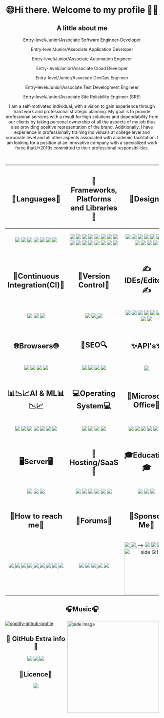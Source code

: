<h1 align="center">
  😄Hi there. Welcome to my profile 🤗👋
</h1>

<h2 align="center">A little about me</h2>
<p align="center">Entry-level/Junior/Associate Software Engineer-Developer</p>
<p align="center">Entry-level/Junior/Associate Application Developer</p>
<p align="center">Entry-level/Junior/Associate Automation Engineer</p>
<p align="center">Entry-level/Junior/Associate Cloud Developer</p>
<p align="center">Entry-level/Junior/Associate DevOps Engineer</p>
<p align="center">Entry-level/Junior/Associate Test Development Engineer</p>
<p align="center">Entry-level/Junior/Associate Site Reliability Engineer (SRE)</p>

<p align="center">
  I am a self-motivated individual, with a vision to gain experience through hard work and professional
  strategic planning. My goal is to provide professional services with a result for high solutions and dependability
  from our clients by taking personal ownership of all the aspects of my job thus also providing positive representation
  of the brand. Additionally, I have experience in professionally training individuals at college level and corporate
  level and all other aspects associated with academic facilitation. I am looking for a position at an innovative
  company with a specialized work force thatU+2019s committed to their professional responsibilities.
</p>
<br>
<table>
  <thead>
    <tr>
      <th>
        <h2 align="center">🧠Languages🧠</h2>
      </th>
      <th>
        <h2 align="center">🥋Frameworks, Platforms and Libraries🥋</h2>
      </th>
      <th>
        <h2 align="center">🎨Design🎨</h2>
      </th>
    </tr>
  </thead>
  <tbody>
    <tr>
      <td>
        <p align="center">
          <img src="https://img.shields.io/badge/c%23-%23239120.svg?style=for-the-badge&logo=c-sharp&logoColor=white">
          <img src="https://img.shields.io/badge/css3-%231572B6.svg?style=for-the-badge&logo=css3&logoColor=white">
          <img src="https://img.shields.io/badge/dart-%230175C2.svg?style=for-the-badge&logo=dart&logoColor=white">
          <img src="https://img.shields.io/badge/html5-%23E34F26.svg?style=for-the-badge&logo=html5&logoColor=white">
          <img src="https://img.shields.io/badge/javascript-%23323330.svg?style=for-the-badge&logo=javascript&logoColor=%23F7DF1E">
          <img src="https://img.shields.io/badge/markdown-%23000000.svg?style=for-the-badge&logo=markdown&logoColor=white">
          <img src="https://img.shields.io/badge/python-3670A0?style=for-the-badge&logo=python&logoColor=ffdd54">
        </p>
      </td>
      <td>
        <p align="center">
          <img src="https://img.shields.io/badge/.NET-5C2D91?style=for-the-badge&logo=.net&logoColor=white">
          <img src="https://img.shields.io/badge/Anaconda-%2344A833.svg?style=for-the-badge&logo=anaconda&logoColor=white">
          <img src="https://img.shields.io/badge/bootstrap-%23563D7C.svg?style=for-the-badge&logo=bootstrap&logoColor=white">
          <img src="https://img.shields.io/badge/chart.js-F5788D.svg?style=for-the-badge&logo=chart.js&logoColor=white">
          <img src="https://img.shields.io/badge/django-%23092E20.svg?style=for-the-badge&logo=django&logoColor=white">
          <img src="https://img.shields.io/badge/DJANGO-REST-ff1709?style=for-the-badge&logo=django&logoColor=white&color=ff1709&labelColor=gray">
          <img src="https://img.shields.io/badge/flask-%23000.svg?style=for-the-badge&logo=flask&logoColor=white">
          <img src="https://img.shields.io/badge/Flutter-%2302569B.svg?style=for-the-badge&logo=Flutter&logoColor=white">
          <img src="https://img.shields.io/badge/jquery-%230769AD.svg?style=for-the-badge&logo=jquery&logoColor=white">
          <img src="https://img.shields.io/badge/less-2B4C80?style=for-the-badge&logo=less&logoColor=white">
          <img src="https://img.shields.io/badge/node.js-6DA55F?style=for-the-badge&logo=node.js&logoColor=white">
          <img src="https://img.shields.io/badge/react-%2320232a.svg?style=for-the-badge&logo=react&logoColor=%2361DAFB">
          <img src="https://img.shields.io/badge/SASS-hotpink.svg?style=for-the-badge&logo=SASS&logoColor=white">
          <img src="https://img.shields.io/badge/svelte-%23f1413d.svg?style=for-the-badge&logo=svelte&logoColor=white">
          <img src="https://img.shields.io/badge/tailwindcss-%2338B2AC.svg?style=for-the-badge&logo=tailwind-css&logoColor=white">
          <img src="https://img.shields.io/badge/webpack-%238DD6F9.svg?style=for-the-badge&logo=webpack&logoColor=black">
        </p>
      </td>
      <td>
        <p align="center">
          <img src="https://img.shields.io/badge/Adobe%20Acrobat%20Reader-EC1C24.svg?style=for-the-badge&logo=Adobe%20Acrobat%20Reader&logoColor=white">
          <img src="https://img.shields.io/badge/Adobe%20Dreamweaver-FF61F6.svg?style=for-the-badge&logo=Adobe%20Dreamweaver&logoColor=white">
          <img src="https://img.shields.io/badge/Adobe%20Fonts-000B1D.svg?style=for-the-badge&logo=Adobe%20Fonts&logoColor=white">
          <img src="https://img.shields.io/badge/adobeillustrator-%23FF9A00.svg?style=for-the-badge&logo=adobeillustrator&logoColor=white">
          <img src="https://img.shields.io/badge/adobephotoshop-%2331A8FF.svg?style=for-the-badge&logo=adobephotoshop&logoColor=white">
          <img src="https://img.shields.io/badge/Canva-%2300C4CC.svg?style=for-the-badge&logo=Canva&logoColor=white">
          <img src="https://img.shields.io/badge/figma-%23F24E1E.svg?style=for-the-badge&logo=figma&logoColor=white">
          <img src="https://img.shields.io/badge/Gimp-657D8B?style=for-the-badge&logo=gimp&logoColor=FFFFFF">
          <img src="https://img.shields.io/badge/Inkscape-e0e0e0?style=for-the-badge&logo=inkscape&logoColor=080A13">
          <img src="https://img.shields.io/badge/invision-FF3366?style=for-the-badge&logo=invision&logoColor=white">
          <img src="https://img.shields.io/badge/Sketch-FFB387?style=for-the-badge&logo=sketch&logoColor=blac">
        </p>
      </td>
    </tr>
    <tr>
      <td>
        <h2 align="center">🔂Continuous Integration(CI)🔂</h2>
      </td>
      <td>
        <h2 align="center">🧙Version Control🧙</h2>
      </td>
      <td>
        <h2 align="center">✍IDEs/Editors✍</h2>
      </td>
    </tr>
    <tr>
      <td>
        <p align="center">
          <img src="https://img.shields.io/badge/GitLabCI-%23181717.svg?style=for-the-badge&logo=gitlab&logoColor=white">
          <img src="https://img.shields.io/badge/githubactions-%232671E5.svg?style=for-the-badge&logo=githubactions&logoColor=white">
          <img src="https://img.shields.io/badge/travisci-%232B2F33.svg?style=for-the-badge&logo=travis&logoColor=white">
        </p>
      </td>
      <td>
        <p align="center">
          <img src="https://img.shields.io/badge/git-%23F05033.svg?style=for-the-badge&logo=git&logoColor=white">
          <a href="https://github.com/ImaniAN" target="_blank" rel="noopener noreferrer">
            <img src="https://img.shields.io/badge/github-%23121011.svg?style=for-the-badge&logo=github&logoColor=white">
          </a>
          <img src="https://img.shields.io/badge/gitlab-%23181717.svg?style=for-the-badge&logo=gitlab&logoColor=white">
        </p>
      </td>
      <td>
        <p align="center">
          <img src="https://img.shields.io/badge/Android%20Studio-3DDC84.svg?style=for-the-badge&logo=android-studio&logoColor=white">
          <img src="https://img.shields.io/badge/Atom-%2366595C.svg?style=for-the-badge&logo=atom&logoColor=white">
          <img src="https://img.shields.io/badge/CodePen-white?style=for-the-badge&logo=codepen&logoColor=black">
          <img src="https://img.shields.io/badge/jupyter-%23FA0F00.svg?style=for-the-badge&logo=jupyter&logoColor=white">
          <img src="https://img.shields.io/badge/pycharm-143?style=for-the-badge&logo=pycharm&logoColor=black&color=black&labelColor=green">
          <img src="https://img.shields.io/badge/sublime_text-%23575757.svg?style=for-the-badge&logo=sublime-text&logoColor=important">
          <img src="https://img.shields.io/badge/Visual%20Studio%20Code-0078d7.svg?style=for-the-badge&logo=visual-studio-code&logoColor=white">
          <img src="https://img.shields.io/badge/Visual%20Studio-5C2D91.svg?style=for-the-badge&logo=visual-studio&logoColor=white">
          <img src="https://img.shields.io/badge/WordPress-%23117AC9.svg?style=for-the-badge&logo=WordPress&logoColor=white">
        </p>
      </td>
    </tr>
    <tr>
      <td>
        <h2 align="center">🌐Browsers🌐</h2>
      </td>
      <td>
        <h2 align="center">🔎SEO🔍</h2>
      </td>
      <td>
        <h2 align="center">✨API's✨</h2>
      </td>
    </tr>
    <tr>
      <td>
        <p align="center">
          <img src="https://img.shields.io/badge/Firefox-FF7139?style=for-the-badge&logo=Firefox-Browser&logoColor=white">
          <img src="https://img.shields.io/badge/Google%20Chrome-4285F4?style=for-the-badge&logo=GoogleChrome&logoColor=white">
          <img src="https://img.shields.io/badge/Tor-7D4698?style=for-the-badge&logo=Tor-Browser&logoColor=white">
          <img src="https://img.shields.io/badge/Brave-FB542B?style=for-the-badge&logo=Brave&logoColor=white">
        </p>
      </td>
      <td>
        <p align="center">
          <img src="https://img.shields.io/badge/Yahoo!-6001D2?style=for-the-badge&logo=Yahoo!&logoColor=white">
          <img src="https://img.shields.io/badge/google-4285F4?style=for-the-badge&logo=google&logoColor=white">
          <img src="https://img.shields.io/badge/DuckDuckGo-DE5833?style=for-the-badge&logo=DuckDuckGo&logoColor=white">
          <img src="https://img.shields.io/badge/Microsoft%20Bing-258FFA?style=for-the-badge&logo=Microsoft%20Bing&logoColor=white">
          </p< /td>
      <td>
        <p align="center">
          <img src="https://img.shields.io/badge/Postman-FF6C37?style=for-the-badge&logo=postman&logoColor=white">
        </p>
      </td>
    </tr>
    <tr>
      <td>
        <h2 align="center">📊📉📈AI & ML📊📉📈</h2>
      </td>
      <td>
        <h2 align="center">💻Operating System💻</h2>
      </td>
      <td>
        <h2 align="center">🏢Microsoft Office🏢</h2>
      </td>
    </tr>
    <tr>
      <td>
        <p align="center">
          <img src="https://img.shields.io/badge/Keras-%23D00000.svg?style=for-the-badge&logo=Keras&logoColor=white">
          <img src="https://img.shields.io/badge/numpy-%23013243.svg?style=for-the-badge&logo=numpy&logoColor=white">
          <img src="https://img.shields.io/badge/pandas-%23150458.svg?style=for-the-badge&logo=pandas&logoColor=white">
          <img src="https://img.shields.io/badge/PyTorch-%23EE4C2C.svg?style=for-the-badge&logo=PyTorch&logoColor=white">
          <img src="https://img.shields.io/badge/scikit--learn-%23F7931E.svg?style=for-the-badge&logo=scikit-learn&logoColor=white">
          <img src="https://img.shields.io/badge/SciPy-%230C55A5.svg?style=for-the-badge&logo=scipy&logoColor=%white">
          <img src="https://img.shields.io/badge/TensorFlow-%23FF6F00.svg?style=for-the-badge&logo=TensorFlow&logoColor=white">
        </p>
      </td>
      <td>
        <p align="center">
          <img src="https://img.shields.io/badge/Android-3DDC84?style=for-the-badge&logo=android&logoColor=white">
          <img src="https://img.shields.io/badge/chrome%20os-3d89fc?style=for-the-badge&logo=google%20chrome&logoColor=white">
          <img src="https://img.shields.io/badge/Ubuntu-E95420?style=for-the-badge&logo=ubuntu&logoColor=white">
          <img src="https://img.shields.io/badge/Windows-0078D6?style=for-the-badge&logo=windows&logoColor=white">
        </p>
      </td>
      <td>
        <p align="center">
          <img src="https://img.shields.io/badge/Microsoft-0078D4?style=for-the-badge&logo=microsoft&logoColor=white">
          <img src="https://img.shields.io/badge/Microsoft_Access-A4373A?style=for-the-badge&logo=microsoft-access&logoColor=white">
          <img src="https://img.shields.io/badge/Microsoft_Excel-217346?style=for-the-badge&logo=microsoft-excel&logoColor=white">
          <img src="https://img.shields.io/badge/Microsoft_Office-D83B01?style=for-the-badge&logo=microsoft-office&logoColor=white">
          <img src="https://img.shields.io/badge/Microsoft_PowerPoint-B7472A?style=for-the-badge&logo=microsoft-powerpoint&logoColor=white">
          <img src="https://img.shields.io/badge/Microsoft_Word-2B579A?style=for-the-badge&logo=microsoft-word&logoColor=white">
        </p>
      </td>
    </tr>
    <tr>
      <td>
        <h2 align="center">🖥️Server🖥️</h2>
      </td>
      <td>
        <h2 align="center">🌌Hosting/SaaS🌌</h2>
      </td>
      <td>
        <h2 align="center">🎓Education🎓</h2>
      </td>
    </tr>
    <tr>
      <td>
        <p align="center">
          <img src="https://img.shields.io/badge/apache-%23D42029.svg?style=for-the-badge&logo=apache&logoColor=white">
          <img src="https://img.shields.io/badge/jenkins-%232C5263.svg?style=for-the-badge&logo=jenkins&logoColor=white">
          <img src="https://img.shields.io/badge/nginx-%23009639.svg?style=for-the-badge&logo=nginx&logoColor=white">
        </p>
      </td>
      <td>
        <p align="center">
          <img src="https://img.shields.io/badge/azure-%230072C6.svg?style=for-the-badge&logo=azure-devops&logoColor=white">
          <img src="https://img.shields.io/badge/firebase-%23039BE5.svg?style=for-the-badge&logo=firebase">
          <img src="https://img.shields.io/badge/GoogleCloud-%234285F4.svg?style=for-the-badge&logo=google-cloud&logoColor=white">
          <img src="https://img.shields.io/badge/heroku-%23430098.svg?style=for-the-badge&logo=heroku&logoColor=white">
          <img src="https://img.shields.io/badge/netlify-%23000000.svg?style=for-the-badge&logo=netlify&logoColor=#00C7B7">
          <img src="https://img.shields.io/badge/vercel-%23000000.svg?style=for-the-badge&logo=vercel&logoColor=white">
        </p>
      </td>
      <td>
        <p align="center">
          <img src="https://img.shields.io/badge/Microsoft_Learn-258ffa?style=for-the-badge&logo=microsoft&logoColor=white">
          <img src="https://img.shields.io/badge/MDN_Web_Docs-black?style=for-the-badge&logo=mdnwebdocs&logoColor=white">
          <img src="https://img.shields.io/badge/GeeksforGeeks-gray?style=for-the-badge&logo=geeksforgeeks&logoColor=35914c">
        </p>
      </td>
    </tr>
    </tr>
    <tr>
      <td>
        <h2 align="center">📲How to reach me📲</h2>
      </td>
      <td>
        <h2 align="center">📝Forums📝</h2>
      </td>
      <td>
        <h2 align="center">🙏Sponsor Me🙏</h2>
      </td>
    </tr>
    <tr>
      <td>
        <p align="center">
          <a href="mailto:imanix8@gmail.com">
            <img src="https://img.shields.io/badge/Gmail-D14836?style=for-the-badge&logo=gmail&logoColor=white">
          </a>
          <a href="https://www.instagram.com/the_real_king_imani/" target="_blank" rel="noopener noreferrer">
            <img src="https://img.shields.io/badge/Instagram-%23E4405F.svg?style=for-the-badge&logo=Instagram&logoColor=white">
          </a>
          <a href="https://www.linkedin.com/in/imani-niyigena-04ab47136/" target="_blank" rel="noopener noreferrer">
            <img src="https://img.shields.io/badge/linkedin-%230077B5.svg?style=for-the-badge&logo=linkedin&logoColor=white">
          </a>
          <a href="mailto:imani.niyigena@outlook.com">
            <img src="https://img.shields.io/badge/Microsoft_Outlook-0078D4?style=for-the-badge&logo=microsoft-outlook&logoColor=white">
          </a>
          <a href="https://za.pinterest.com/imanix8/" target="_blank" rel="noopener noreferrer">
            <img src="https://img.shields.io/badge/Pinterest-%23E60023.svg?style=for-the-badge&logo=Pinterest&logoColor=white">
          </a>
          <a href="https://www.reddit.com/user/The_Real_King_Some1" target="_blank" rel="noopener noreferrer">
            <img src="https://img.shields.io/badge/Reddit-FF4500?style=for-the-badge&logo=reddit&logoColor=white">
          </a>
          <a href="https://tttttt.me/King0ian" target="_blank" rel="noopener noreferrer">
            <img src="https://img.shields.io/badge/Telegram-2CA5E0?style=for-the-badge&logo=telegram&logoColor=white">
          </a>
          <a href="https://www.https://twitter.com/king_niyigena/" target="_blank" rel="noopener noreferrer">
            <img src="https://img.shields.io/badge/Twitter-%231DA1F2.svg?style=for-the-badge&logo=Twitter&logoColor=white">
          </a>
          <a href="https://wa.me/+27817360534">
            <img src="https://img.shields.io/badge/WhatsApp-25D366?style=for-the-badge&logo=whatsapp&logoColor=white">
          </a>
        </p>
      </td>
      <td>
        <p align="center">
          <img src="https://img.shields.io/badge/Codepen-000000?style=for-the-badge&logo=codepen&logoColor=white">
          <img src="https://img.shields.io/badge/Quora-%23B92B27.svg?style=for-the-badge&logo=Quora&logoColor=white">
          <a href="https://www.reddit.com/user/The_Real_King_Some1" target="_blank" rel="noopener noreferrer">
            <img src="https://img.shields.io/badge/Reddit-FF4500?style=for-the-badge&logo=reddit&logoColor=white">
          </a>
          <img src="https://img.shields.io/badge/StackExchange-%23ffffff.svg?style=for-the-badge&logo=StackExchange&logoColor=white">
          <img src="https://img.shields.io/badge/-Stackoverflow-FE7A16?style=for-the-badge&logo=stack-overflow&logoColor=white">
      </td>
      <td>
        <p align="center">
        <a href="https://www.buymeacoffee.com/KingIAN" target="_blank" rel="noopener noreferrer">
          <img src="https://img.shields.io/badge/Buy%20Me%20a%20Coffee-ffdd00?style=for-the-badge&logo=buy-me-a-coffee&logoColor=black">
        </a>
        <a href="https://www.paypal.me/ImaniNiyigena" target="_blank" rel="noopener noreferrer">
          <img src="https://img.shields.io/badge/PayPal-00457C?style=for-the-badge&logo=paypal&logoColor=white">
        </a>
        <! –– <a href="" target="_blank"></a> ––>
        <a href="https://BitCoinAddress:32oV3xvDhhZHUw9BnVYGNxefWFGhcpGcef" target="_blank"></a>
          <img src="https://img.shields.io/badge/Bitcoin-000?style=for-the-badge&logo=bitcoin&logoColor=white">
        </a>
          <img src="https://img.shields.io/badge/Ethereum-3C3C3D?style=for-the-badge&logo=Ethereum&logoColor=white">
          <img src="https://img.shields.io/badge/Litecoin-A6A9AA?style=for-the-badge&logo=Litecoin&logoColor=white">
          <img src="https://img.shields.io/badge/Xrp-black?style=for-the-badge&logo=xrp&logoColor=white">
        <a href="https://github.com/ImaniAN"> 
          <img src="https://media3.giphy.com/media/ZEB6yFbLnhyQf7g3hn/giphy.gif" alt="side Gif" align="right" width="150" height="auto"/> 
        </a>
        </p>
      </td>
    </tr>
  </tbody>
</table>

<h2 align="center">🎧Music🎧</h2>
<img src="https://github.com/sciencepal/sciencepal/blob/master/assets/life_balance.gif" alt="side Image" align="right" width="300" height="Auto" />

[![spotify-github-profile](https://spotify-github-profile.vercel.app/api/view?uid=3le8v925s45h586cyv9dfpdlt&cover_image=true&theme=default&bar_color_cover=true)](https://open.spotify.com/user/3le8v925s45h586cyv9dfpdlt)

<h2 align="center">🤝 GitHub Extra info🤝</h2>
<p align="center">
  <img src="https://shields-io-visitor-counter.herokuapp.com/badge?page=ImaniAN.ImaniAN&style=flat-square">
  <img src="https://badges.pufler.dev/years/ImaniAN?style=flat-square&label=Years%20on%20GitHub">
  <img src="https://badges.pufler.dev/updated/ImaniAN/ImaniAn?style=flat-square&label=Last%20Updated">
</p>

<h2 align="center">🔐Licence🔐</h2>
<p align="center">
  <img src="https://img.shields.io/github/license/ImaniAN/ImaniAN?style=for-the-badge">
</p>
